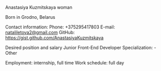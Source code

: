 Anastasiya Kuzmitskaya
woman

Born in Grodno, Belarus

Contact information:
Phone: +375295417803
E-mail: nataliletova2@gmail.com
GitHub: https://gist.github.com/AnastasiyaKuzmitskaya

Desired position and salary
Junior Front-End Developer
Specialization:
         -Other

 Employment: internship, full time
Work schedule: full day




